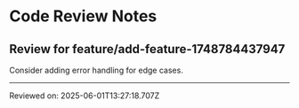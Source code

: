 # Code Review Notes

## Review for feature/add-feature-1748784437947

Consider adding error handling for edge cases.

---
Reviewed on: 2025-06-01T13:27:18.707Z